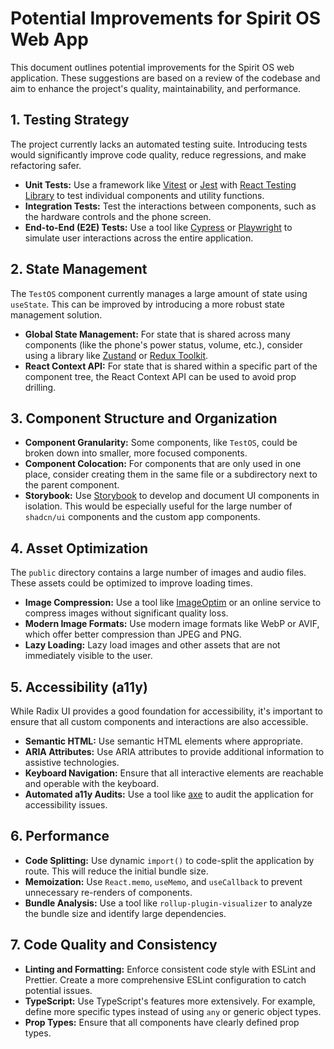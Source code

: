 # Potential Improvements for Spirit OS Web App

This document outlines potential improvements for the Spirit OS web application. These suggestions are based on a review of the codebase and aim to enhance the project's quality, maintainability, and performance.

## 1. Testing Strategy

The project currently lacks an automated testing suite. Introducing tests would significantly improve code quality, reduce regressions, and make refactoring safer.

- **Unit Tests:** Use a framework like [Vitest](https://vitest.dev/) or [Jest](https://jestjs.io/) with [React Testing Library](https://testing-library.com/docs/react-testing-library/intro/) to test individual components and utility functions.
- **Integration Tests:** Test the interactions between components, such as the hardware controls and the phone screen.
- **End-to-End (E2E) Tests:** Use a tool like [Cypress](https://www.cypress.io/) or [Playwright](https://playwright.dev/) to simulate user interactions across the entire application.

## 2. State Management

The `TestOS` component currently manages a large amount of state using `useState`. This can be improved by introducing a more robust state management solution.

- **Global State Management:** For state that is shared across many components (like the phone's power status, volume, etc.), consider using a library like [Zustand](https://github.com/pmndrs/zustand) or [Redux Toolkit](https://redux-toolkit.js.org/).
- **React Context API:** For state that is shared within a specific part of the component tree, the React Context API can be used to avoid prop drilling.

## 3. Component Structure and Organization

- **Component Granularity:** Some components, like `TestOS`, could be broken down into smaller, more focused components.
- **Component Colocation:** For components that are only used in one place, consider creating them in the same file or a subdirectory next to the parent component.
- **Storybook:** Use [Storybook](https://storybook.js.org/) to develop and document UI components in isolation. This would be especially useful for the large number of `shadcn/ui` components and the custom app components.

## 4. Asset Optimization

The `public` directory contains a large number of images and audio files. These assets could be optimized to improve loading times.

- **Image Compression:** Use a tool like [ImageOptim](https://imageoptim.com/mac) or an online service to compress images without significant quality loss.
- **Modern Image Formats:** Use modern image formats like WebP or AVIF, which offer better compression than JPEG and PNG.
- **Lazy Loading:** Lazy load images and other assets that are not immediately visible to the user.

## 5. Accessibility (a11y)

While Radix UI provides a good foundation for accessibility, it's important to ensure that all custom components and interactions are also accessible.

- **Semantic HTML:** Use semantic HTML elements where appropriate.
- **ARIA Attributes:** Use ARIA attributes to provide additional information to assistive technologies.
- **Keyboard Navigation:** Ensure that all interactive elements are reachable and operable with the keyboard.
- **Automated a11y Audits:** Use a tool like [axe](https://www.deque.com/axe/) to audit the application for accessibility issues.

## 6. Performance

- **Code Splitting:** Use dynamic `import()` to code-split the application by route. This will reduce the initial bundle size.
- **Memoization:** Use `React.memo`, `useMemo`, and `useCallback` to prevent unnecessary re-renders of components.
- **Bundle Analysis:** Use a tool like `rollup-plugin-visualizer` to analyze the bundle size and identify large dependencies.

## 7. Code Quality and Consistency

- **Linting and Formatting:** Enforce consistent code style with ESLint and Prettier. Create a more comprehensive ESLint configuration to catch potential issues.
- **TypeScript:** Use TypeScript's features more extensively. For example, define more specific types instead of using `any` or generic object types.
- **Prop Types:** Ensure that all components have clearly defined prop types.

